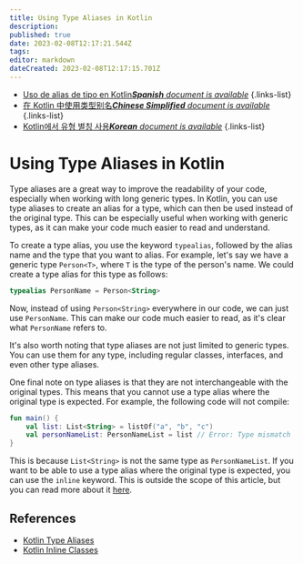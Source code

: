 ```yaml
---
title: Using Type Aliases in Kotlin
description: 
published: true
date: 2023-02-08T12:17:21.544Z
tags: 
editor: markdown
dateCreated: 2023-02-08T12:17:15.701Z
---
```


- [Uso de alias de tipo en Kotlin***Spanish** document is available*](/es/Knowledge-base/Kotlin/using-type-aliases-in-kotlin)
{.links-list}
- [在 Kotlin 中使用类型别名***Chinese Simplified** document is available*](/zh/Knowledge-base/Kotlin/using-type-aliases-in-kotlin)
{.links-list}
- [Kotlin에서 유형 별칭 사용***Korean** document is available*](/ko/Knowledge-base/Kotlin/using-type-aliases-in-kotlin)
{.links-list}


# Using Type Aliases in Kotlin

Type aliases are a great way to improve the readability of your code, especially when working with long generic types. In Kotlin, you can use type aliases to create an alias for a type, which can then be used instead of the original type. This can be especially useful when working with generic types, as it can make your code much easier to read and understand.

To create a type alias, you use the keyword `typealias`, followed by the alias name and the type that you want to alias. For example, let's say we have a generic type `Person<T>`, where `T` is the type of the person's name. We could create a type alias for this type as follows:

```kotlin
typealias PersonName = Person<String>
```

Now, instead of using `Person<String>` everywhere in our code, we can just use `PersonName`. This can make our code much easier to read, as it's clear what `PersonName` refers to.

It's also worth noting that type aliases are not just limited to generic types. You can use them for any type, including regular classes, interfaces, and even other type aliases.

One final note on type aliases is that they are not interchangeable with the original types. This means that you cannot use a type alias where the original type is expected. For example, the following code will not compile:

```kotlin
fun main() {
    val list: List<String> = listOf("a", "b", "c")
    val personNameList: PersonNameList = list // Error: Type mismatch
}
```

This is because `List<String>` is not the same type as `PersonNameList`. If you want to be able to use a type alias where the original type is expected, you can use the `inline` keyword. This is outside the scope of this article, but you can read more about it [here](https://kotlinlang.org/docs/reference/inline-classes.html).

## References

- [Kotlin Type Aliases](https://kotlinlang.org/docs/reference/type-aliases.html)
- [Kotlin Inline Classes](https://kotlinlang.org/docs/reference/inline-classes.html)
